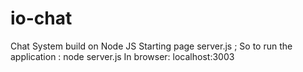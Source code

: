 # io-chat
Chat System build on Node JS
Starting page server.js ; So to run the application : node server.js
In browser: localhost:3003
